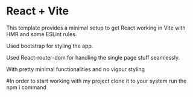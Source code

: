 # React + Vite

This template provides a minimal setup to get React working in Vite with HMR and some ESLint rules.

Used bootstrap for styling the app. 

Used React-router-dom for handling the single page stuff seamlessly.

With pretty minimal functionalities and no vigour styling

#In order to start working with my project
clone it to your system
run the npm i command
